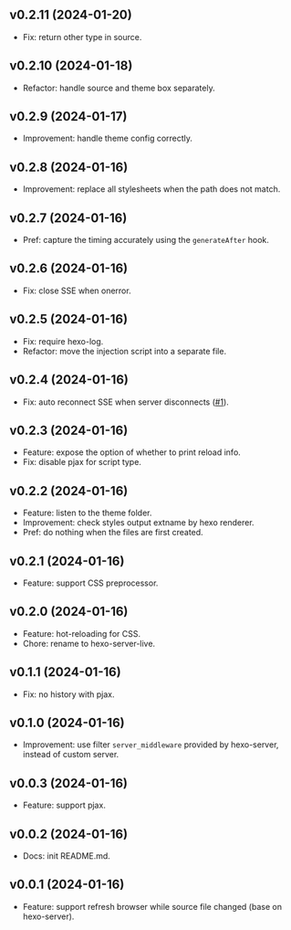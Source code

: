 ## v0.2.11 (2024-01-20)

- Fix: return other type in source.

## v0.2.10 (2024-01-18)

- Refactor: handle source and theme box separately.

## v0.2.9 (2024-01-17)

- Improvement: handle theme config correctly.

## v0.2.8 (2024-01-16)

- Improvement: replace all stylesheets when the path does not match.

## v0.2.7 (2024-01-16)

- Pref: capture the timing accurately using the ``generateAfter`` hook.

## v0.2.6 (2024-01-16)

- Fix: close SSE when onerror.

## v0.2.5 (2024-01-16)

- Fix: require hexo-log.
- Refactor: move the injection script into a separate file.

## v0.2.4 (2024-01-16)

- Fix: auto reconnect SSE when server disconnects ([#1](https://github.com/KazariEX/hexo-server-live/pull/1)).

## v0.2.3 (2024-01-16)

- Feature: expose the option of whether to print reload info.
- Fix: disable pjax for script type.

## v0.2.2 (2024-01-16)

- Feature: listen to the theme folder.
- Improvement: check styles output extname by hexo renderer.
- Pref: do nothing when the files are first created.

## v0.2.1 (2024-01-16)

- Feature: support CSS preprocessor.

## v0.2.0 (2024-01-16)

- Feature: hot-reloading for CSS.
- Chore: rename to hexo-server-live.

## v0.1.1 (2024-01-16)

- Fix: no history with pjax.

## v0.1.0 (2024-01-16)

- Improvement: use filter ``server_middleware`` provided by hexo-server, instead of custom server.

## v0.0.3 (2024-01-16)

- Feature: support pjax.

## v0.0.2 (2024-01-16)

- Docs: init README.md.

## v0.0.1 (2024-01-16)

- Feature: support refresh browser while source file changed (base on hexo-server).